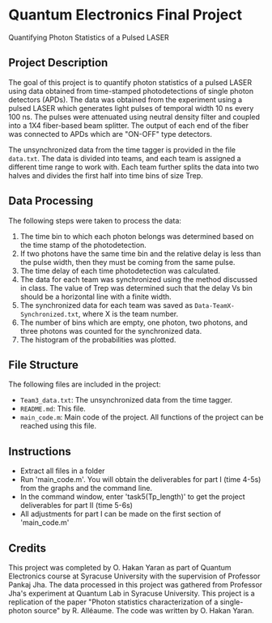 # Quantum Electronics Final Project

Quantifying Photon Statistics of a Pulsed LASER

## Project Description

The goal of this project is to quantify photon statistics of a pulsed LASER using data obtained from time-stamped photodetections of single photon detectors (APDs). The data was obtained from the experiment using a pulsed LASER which generates light pulses of temporal width 10 ns every 100 ns. The pulses were attenuated using neutral density filter and coupled into a 1X4 fiber-based beam splitter. The output of each end of the fiber was connected to APDs which are "ON-OFF" type detectors.

The unsynchronized data from the time tagger is provided in the file `data.txt`. The data is divided into teams, and each team is assigned a different time range to work with. Each team further splits the data into two halves and divides the first half into time bins of size Trep.

## Data Processing

The following steps were taken to process the data:

1. The time bin to which each photon belongs was determined based on the time stamp of the photodetection.
2. If two photons have the same time bin and the relative delay is less than the pulse width, then they must be coming from the same pulse.
3. The time delay of each time photodetection was calculated.
4. The data for each team was synchronized using the method discussed in class. The value of Trep was determined such that the delay Vs bin should be a horizontal line with a finite width.
5. The synchronized data for each team was saved as `Data-TeamX-Synchronized.txt`, where X is the team number.
6. The number of bins which are empty, one photon, two photons, and three photons was counted for the synchronized data.
7. The histogram of the probabilities was plotted.

## File Structure

The following files are included in the project:

- `Team3_data.txt`: The unsynchronized data from the time tagger.
- `README.md`: This file.
- `main_code.m`: Main code of the project. All functions of the project can be reached using this file.

## Instructions

- Extract all files in a folder
- Run 'main_code.m'. You will obtain the deliverables for part I (time 4-5s) from the graphs and the command line.
- In the command window, enter 'task5(Tp_length)' to get the project deliverables for part II (time 5-6s)
- All adjustments for part I can be made on the first section of 'main_code.m'


## Credits

This project was completed by O. Hakan Yaran as part of Quantum Electronics course at Syracuse University with the supervision of Professor Pankaj Jha. The data processed in this project was gathered from Professor Jha's experiment at Quantum Lab in Syracuse University. This project is a replication of the paper "Photon statistics characterization of a single-photon source" by R. Alléaume. The code was written by O. Hakan Yaran.
